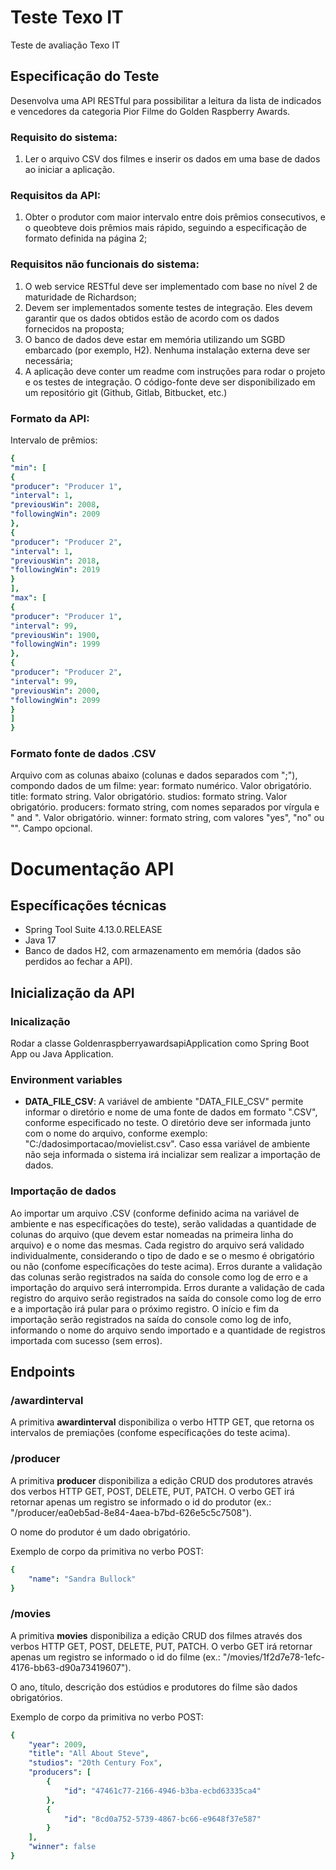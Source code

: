 # Teste Texo IT

Teste de avaliação Texo IT

## Especificação do Teste

Desenvolva uma API RESTful para possibilitar a leitura da lista de indicados e vencedores da categoria Pior Filme do Golden Raspberry Awards.

### Requisito do sistema:

1. Ler o arquivo CSV dos filmes e inserir os dados em uma base de dados ao iniciar a aplicação.

### Requisitos da API:

1. Obter o produtor com maior intervalo entre dois prêmios consecutivos, e o queobteve dois prêmios mais rápido, seguindo a especificação de formato definida na página 2;

### Requisitos não funcionais do sistema:
1. O web service RESTful deve ser implementado com base no nível 2 de maturidade de Richardson;
2. Devem ser implementados somente testes de integração. Eles devem garantir que os dados obtidos estão de acordo com os dados fornecidos na proposta;
3. O banco de dados deve estar em memória utilizando um SGBD embarcado (por exemplo, H2). Nenhuma instalação externa deve ser necessária;
4. A aplicação deve conter um readme com instruções para rodar o projeto e os testes de integração. O código-fonte deve ser disponibilizado em um repositório git (Github, Gitlab, Bitbucket, etc.)

### Formato da API:

Intervalo de prêmios: 
```yaml
{
"min": [
{
"producer": "Producer 1",
"interval": 1,
"previousWin": 2008,
"followingWin": 2009
},
{
"producer": "Producer 2",
"interval": 1,
"previousWin": 2018,
"followingWin": 2019
}
],
"max": [
{
"producer": "Producer 1",
"interval": 99,
"previousWin": 1900,
"followingWin": 1999
},
{
"producer": "Producer 2",
"interval": 99,
"previousWin": 2000,
"followingWin": 2099
}
]
}
```

### Formato fonte de dados .CSV

Arquivo com as colunas abaixo (colunas e dados separados com ";"), compondo dados de um filme:
year: formato numérico. Valor obrigatório.
title: formato string. Valor obrigatório.
studios: formato string. Valor obrigatório.
producers: formato string, com nomes separados por vírgula e " and ". Valor obrigatório.
winner: formato string, com valores "yes", "no" ou "". Campo opcional.

# Documentação API
 
## Específicações técnicas


* Spring Tool Suite 4.13.0.RELEASE 
* Java 17
* Banco de dados H2, com armazenamento em memória (dados são perdidos ao fechar a API).

## Inicialização da API

### Inicalização

Rodar a classe GoldenraspberryawardsapiApplication como Spring Boot App ou Java Application.

### Environment variables

* **DATA_FILE_CSV**: A variável de ambiente "DATA_FILE_CSV" permite informar o diretório e nome de uma fonte de dados em formato ".CSV", conforme especificado no teste. O diretório deve ser informada junto com o nome do arquivo, conforme exemplo: "C:/dadosimportacao/movielist.csv". Caso essa variável de ambiente não seja informada o sistema irá incializar sem realizar a importação de dados.

### Importação de dados

Ao importar um arquivo .CSV (conforme definido  acima na variável de ambiente e nas específicações do teste), serão validadas a quantidade de colunas do arquivo (que devem estar nomeadas na primeira linha do arquivo) e o nome das mesmas. Cada registro do arquivo será validado individualmente, considerando o tipo de dado e se o mesmo é obrigatório ou não (confome específicações do teste acima).
Erros durante a validação das colunas serão registrados na saída do console como log de erro e a importação do arquivo será interrompida.
Erros durante a validação de cada registro do arquivo serão registrados na saída do console como log de erro e a importação irá pular para o próximo registro.
O início e fim da importação serão registrados na saída do console como log de info, informando o nome do arquivo sendo importado e a quantidade de registros importada com sucesso (sem erros).

## Endpoints

### /awardinterval

A primitiva **awardinterval** disponibiliza o verbo HTTP GET, que retorna os intervalos de premiações (confome específicações do teste acima).

### /producer

A primitiva **producer** disponibiliza a edição CRUD dos produtores através dos verbos HTTP GET, POST, DELETE, PUT, PATCH. O verbo GET irá retornar apenas um registro se informado o id do produtor (ex.: "/producer/ea0eb5ad-8e84-4aea-b7bd-626e5c5c7508").

O nome do produtor é um dado obrigatório.

Exemplo de corpo da primitiva no verbo POST:
```yaml
{
    "name": "Sandra Bullock"
}
```

### /movies

A primitiva **movies** disponibiliza a edição CRUD dos filmes através dos verbos HTTP GET, POST, DELETE, PUT, PATCH. O verbo GET irá retornar apenas um registro se informado o id do filme (ex.: "/movies/1f2d7e78-1efc-4176-bb63-d90a73419607").

O ano, título, descrição dos estúdios e produtores do filme são dados obrigatórios.


Exemplo de corpo da primitiva no verbo POST:
```yaml
{
    "year": 2009,
    "title": "All About Steve",
    "studios": "20th Century Fox",
    "producers": [
        {
            "id": "47461c77-2166-4946-b3ba-ecbd63335ca4"
        },
        {
            "id": "8cd0a752-5739-4867-bc66-e9648f37e587"
        }
    ],
    "winner": false
}
```
